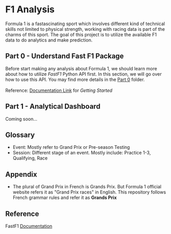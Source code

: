 # F1 Analysis
Formula 1 is a fastascinating sport which involves different kind of technical skills not limited to physical strength, working with racing data is part of the charms of this sport. The goal of this project is to utilize the available F1 data to do analytics and make prediction.

## Part 0 - Understand Fast F1 Package
Before start making any analysis about Formula 1, we should learn more about how to utilize <i>FastF1</i> Python API first. In this section, we will go over how to use this API. You may find more details in the [Part 0](/Part0) folder.
<br><br>
Reference: <a href="https://docs.fastf1.dev/examples/index.html">Documentation Link</a> for <i>Getting Started</i>

## Part 1 - Analytical Dashboard
Coming soon...

## Glossary
<ul>
	<li>Event: Mostly refer to Grand Prix or Pre-season Testing</li>
	<li>Session: Different stage of an event. Mostly include: Practice 1-3, Qualifying, Race</li>
</ul>

## Appendix
<ul>
	<li>The plural of Grand Prix in French is Grands Prix. But Formula 1 official website refers it as "Grand Prix races" in English. This repository follows French grammar rules and refer it as <b>Grands Prix</b></li>
</ul>

## Reference
FastF1 <a href="https://docs.fastf1.dev/index.html">Documentation</a>